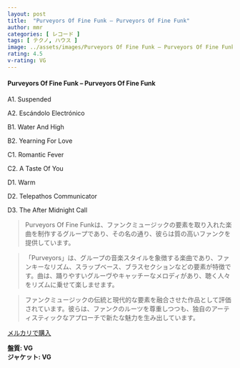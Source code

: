 ```yaml
---
layout: post
title:  "Purveyors Of Fine Funk – Purveyors Of Fine Funk"
author: mmr
categories: [ レコード ]
tags: [ テクノ, ハウス ]
image: ../assets/images/Purveyors Of Fine Funk – Purveyors Of Fine Funk.jpg
rating: 4.5
v-rating: VG
---
```


#### Purveyors Of Fine Funk – Purveyors Of Fine Funk

A1. Suspended

A2. Escándolo Electrónico

B1. Water And High

B2. Yearning For Love

C1. Romantic Fever

C2. A Taste Of You

D1. Warm

D2. Telepathos Communicator

D3. The After Midnight Call

> Purveyors Of Fine Funkは、ファンクミュージックの要素を取り入れた楽曲を制作するグループであり、その名の通り、彼らは質の高いファンクを提供しています。

> 「Purveyors」は、グループの音楽スタイルを象徴する楽曲であり、ファンキーなリズム、スラップベース、ブラスセクションなどの要素が特徴です。曲は、踊りやすいグルーヴやキャッチーなメロディがあり、聴く人々をリズムに乗せて楽しませます。

> ファンクミュージックの伝統と現代的な要素を融合させた作品として評価されています。彼らは、ファンクのルーツを尊重しつつも、独自のアーティスティックなアプローチで新たな魅力を生み出しています。


[メルカリで購入](https://jp.mercari.com/item/m97980278138)

<div class="mt-4 mb-4 d-flex align-items-center">
<strong class="mr-1">盤質: VG</strong>
</div>
<div class="mt-4 mb-4 d-flex align-items-center">
<strong class="mr-1">ジャケット: VG</strong>
</div>
